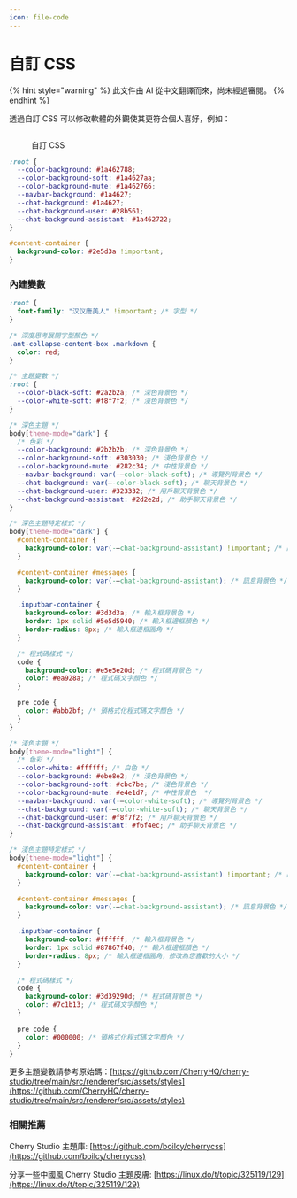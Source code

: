 ```yaml
---
icon: file-code
---
```

# 自訂 CSS


{% hint style="warning" %}
此文件由 AI 從中文翻譯而來，尚未經過審閱。
{% endhint %}




透過自訂 CSS 可以修改軟體的外觀使其更符合個人喜好，例如：

<figure><img src="../../.gitbook/assets/telegram-cloud-photo-size-5-6311935435315724879-y.jpg" alt=""><figcaption><p>自訂 CSS</p></figcaption></figure>

```css
:root {
  --color-background: #1a462788;
  --color-background-soft: #1a4627aa;
  --color-background-mute: #1a462766;
  --navbar-background: #1a4627;
  --chat-background: #1a4627;
  --chat-background-user: #28b561;
  --chat-background-assistant: #1a462722;
}

#content-container {
  background-color: #2e5d3a !important;
}
```

### 內建變數

```css
:root {
  font-family: "汉仪唐美人" !important; /* 字型 */
}

/* 深度思考展開字型顏色 */
.ant-collapse-content-box .markdown {
  color: red;
}

/* 主題變數 */
:root {
  --color-black-soft: #2a2b2a; /* 深色背景色 */
  --color-white-soft: #f8f7f2; /* 淺色背景色 */
}

/* 深色主題 */
body[theme-mode="dark"] {
  /* 色彩 */
  --color-background: #2b2b2b; /* 深色背景色 */
  --color-background-soft: #303030; /* 淺色背景色 */
  --color-background-mute: #282c34; /* 中性背景色 */
  --navbar-background: var(-–color-black-soft); /* 導覽列背景色 */
  --chat-background: var(–-color-black-soft); /* 聊天背景色 */
  --chat-background-user: #323332; /* 用戶聊天背景色 */
  --chat-background-assistant: #2d2e2d; /* 助手聊天背景色 */
}

/* 深色主題特定樣式 */
body[theme-mode="dark"] {
  #content-container {
    background-color: var(-–chat-background-assistant) !important; /* 內容容器背景色 */
  }

  #content-container #messages {
    background-color: var(-–chat-background-assistant); /* 訊息背景色 */
  }

  .inputbar-container {
    background-color: #3d3d3a; /* 輸入框背景色 */
    border: 1px solid #5e5d5940; /* 輸入框邊框顏色 */
    border-radius: 8px; /* 輸入框邊框圓角 */
  }

  /* 程式碼樣式 */
  code {
    background-color: #e5e5e20d; /* 程式碼背景色 */
    color: #ea928a; /* 程式碼文字顏色 */
  }

  pre code {
    color: #abb2bf; /* 預格式化程式碼文字顏色 */
  }
}

/* 淺色主題 */
body[theme-mode="light"] {
  /* 色彩 */
  --color-white: #ffffff; /* 白色 */
  --color-background: #ebe8e2; /* 淺色背景色 */
  --color-background-soft: #cbc7be; /* 淺色背景色 */
  --color-background-mute: #e4e1d7; /* 中性背景色  */
  --navbar-background: var(-–color-white-soft); /* 導覽列背景色 */
  --chat-background: var(-–color-white-soft); /* 聊天背景色 */
  --chat-background-user: #f8f7f2; /* 用戶聊天背景色 */
  --chat-background-assistant: #f6f4ec; /* 助手聊天背景色 */
}

/* 淺色主題特定樣式 */
body[theme-mode="light"] {
  #content-container {
    background-color: var(-–chat-background-assistant) !important; /* 內容容器背景色 */
  }

  #content-container #messages {
    background-color: var(-–chat-background-assistant); /* 訊息背景色 */
  }

  .inputbar-container {
    background-color: #ffffff; /* 輸入框背景色 */
    border: 1px solid #87867f40; /* 輸入框邊框顏色 */
    border-radius: 8px; /* 輸入框邊框圓角，修改為您喜歡的大小 */
  }

  /* 程式碼樣式 */
  code {
    background-color: #3d39290d; /* 程式碼背景色 */
    color: #7c1b13; /* 程式碼文字顏色 */
  }

  pre code {
    color: #000000; /* 預格式化程式碼文字顏色 */
  }
}
```

更多主題變數請參考原始碼：[https://github.com/CherryHQ/cherry-studio/tree/main/src/renderer/src/assets/styles](https://github.com/CherryHQ/cherry-studio/tree/main/src/renderer/src/assets/styles)

### 相關推薦

Cherry Studio 主題庫: [https://github.com/boilcy/cherrycss](https://github.com/boilcy/cherrycss)

分享一些中國風 Cherry Studio 主題皮膚: [https://linux.do/t/topic/325119/129](https://linux.do/t/topic/325119/129)